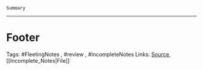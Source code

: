 `Summary`



---

# Footer
Tags: #FleetingNotes , #review , #incompleteNotes 
Links:
[Source](), [[Incomplete_Notes|File]]

<!-- Comment
-->

[//]: # (Write a comment here)
